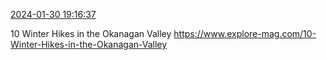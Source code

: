 [2024-01-30 19:16:37](https://mstdn.social/@hill_wanderer/111846503070637973)

10 Winter Hikes in the Okanagan Valley <a href="https://www.explore-mag.com/10-Winter-Hikes-in-the-Okanagan-Valley" target="_blank" rel="nofollow noopener noreferrer" translate="no">https://www.explore-mag.com/10-Winter-Hikes-in-the-Okanagan-Valley</a>